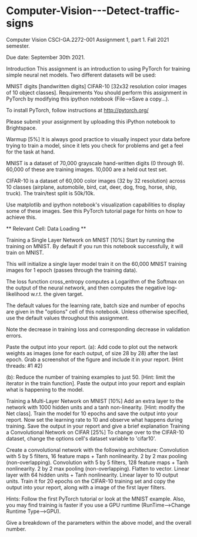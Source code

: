 # Computer-Vision---Detect-traffic-signs

Computer Vision CSCI-GA.2272-001 Assignment 1, part 1.
Fall 2021 semester.

Due date: September 30th 2021.

Introduction
This assignment is an introduction to using PyTorch for training simple neural net models. Two different datasets will be used:

MNIST digits [handwritten digits]
CIFAR-10 [32x32 resolution color images of 10 object classes].
Requirements
You should perform this assignment in PyTorch by modifying this ipython notebook (File-->Save a copy...).

To install PyTorch, follow instructions at http://pytorch.org/

Please submit your assignment by uploading this iPython notebook to Brightspace.

Warmup [5%]
It is always good practice to visually inspect your data before trying to train a model, since it lets you check for problems and get a feel for the task at hand.

MNIST is a dataset of 70,000 grayscale hand-written digits (0 through 9). 60,000 of these are training images. 10,000 are a held out test set.

CIFAR-10 is a dataset of 60,000 color images (32 by 32 resolution) across 10 classes (airplane, automobile, bird, cat, deer, dog, frog, horse, ship, truck). The train/test split is 50k/10k.

Use matplotlib and ipython notebook's visualization capabilities to display some of these images. See this PyTorch tutorial page for hints on how to achieve this.

** Relevant Cell: Data Loading **

Training a Single Layer Network on MNIST [10%]
Start by running the training on MNIST. By default if you run this notebook successfully, it will train on MNIST.

This will initialize a single layer model train it on the 60,000 MNIST training images for 1 epoch (passes through the training data).

The loss function cross_entropy computes a Logarithm of the Softmax on the output of the neural network, and then computes the negative log-likelihood w.r.t. the given target.

The default values for the learning rate, batch size and number of epochs are given in the "options" cell of this notebook. Unless otherwise specified, use the default values throughout this assignment.

Note the decrease in training loss and corresponding decrease in validation errors.

Paste the output into your report. (a): Add code to plot out the network weights as images (one for each output, of size 28 by 28) after the last epoch. Grab a screenshot of the figure and include it in your report. (Hint threads: #1 #2)

(b): Reduce the number of training examples to just 50. [Hint: limit the iterator in the train function]. Paste the output into your report and explain what is happening to the model.

Training a Multi-Layer Network on MNIST [10%]
Add an extra layer to the network with 1000 hidden units and a tanh non-linearity. [Hint: modify the Net class]. Train the model for 10 epochs and save the output into your report.
Now set the learning rate to 10 and observe what happens during training. Save the output in your report and give a brief explanation
Training a Convolutional Network on CIFAR [25%]
To change over to the CIFAR-10 dataset, change the options cell's dataset variable to 'cifar10'.

Create a convolutional network with the following architecture:
Convolution with 5 by 5 filters, 16 feature maps + Tanh nonlinearity.
2 by 2 max pooling (non-overlapping).
Convolution with 5 by 5 filters, 128 feature maps + Tanh nonlinearity.
2 by 2 max pooling (non-overlapping).
Flatten to vector.
Linear layer with 64 hidden units + Tanh nonlinearity.
Linear layer to 10 output units.
Train it for 20 epochs on the CIFAR-10 training set and copy the output into your report, along with a image of the first layer filters.

Hints: Follow the first PyTorch tutorial or look at the MNIST example. Also, you may find training is faster if you use a GPU runtime (RunTime-->Change Runtime Type-->GPU).

Give a breakdown of the parameters within the above model, and the overall number.

